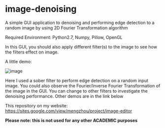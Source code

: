 # image-denoising

A simple GUI application to denoising and performing edge detection to a random image by using 2D Fourier Transformation algorithm

Required Environment: Python2.7, Numpy, Pillow, OpenGL

In this GUI, you should also apply different filter(s) to the image to see how the filters effect on image.

A little demo:

![image](https://user-images.githubusercontent.com/54770908/122059935-b4596e80-ce1f-11eb-8936-8f19f0c7831b.png)

Here I used a sober filter to perform edge detection on a random input image. You could also observe the Fourier/Inverse Fourier Transformation of the image in the GUI. You can change to other filters to investigate the denoising performance. Other demos are in the link below

This repository on my website: https://sites.google.com/view/mengzhou/project/image-editor

**Please note: this is not used for any other ACADEMIC purposes**
